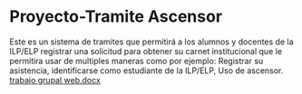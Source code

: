 # Proyecto-Tramite Ascensor
Este es un sistema de tramites que permitirá a los alumnos y docentes de la ILP/ELP registrar una solicitud para obtener su carnet institucional que le permitira usar de multiples maneras como por ejemplo: Registrar su asistencia, identificarse como estudiante de la ILP/ELP, Uso de ascensor.
[trabajo grupal web.docx](https://github.com/FranklinConde10/Proyecto-Ascensor/files/11369183/trabajo.grupal.web.docx)
